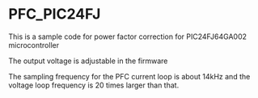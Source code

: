 # PFC_PIC24FJ
This is a sample code for power factor correction for PIC24FJ64GA002 microcontroller

The output voltage is adjustable in the firmware

The sampling frequency for the PFC current loop is about 14kHz and the voltage loop frequency is 20 times larger than that.
